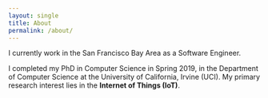 ```yaml
---
layout: single
title: About
permalink: /about/
---
```


I currently work in the San Francisco Bay Area as a Software Engineer.

I completed my PhD in Computer Science in Spring 2019, in the Department of Computer Science at the University of California, Irvine (UCI). My primary research interest lies in the **Internet of Things (IoT)**.

